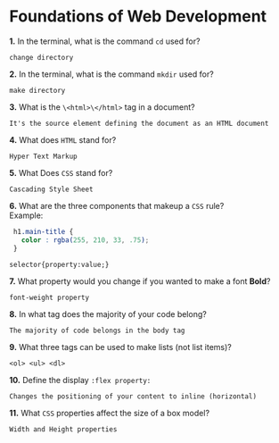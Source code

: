 # Foundations of Web Development

**1.** In the terminal, what is the command `cd` used for?
<!-- enter you answer in the space below -->
```
change directory

```

**2.** In the terminal, what is the command `mkdir` used for?
<!-- enter you answer in the space below -->
```
make directory
```

**3.** What is the `\<html>\</html>` tag in a document?
<!-- enter you answer in the space below -->
```
It's the source element defining the document as an HTML document 
```

**4.** What does `HTML` stand for?
<!-- enter you answer in the space below -->
```
Hyper Text Markup
```

**5.** What Does `CSS` stand for?
<!-- enter you answer in the space below -->
```
Cascading Style Sheet
```

**6.** What are the three components that makeup a `CSS` rule? <br> Example:
```css
 h1.main-title {
   color : rgba(255, 210, 33, .75);
 }
```
<!-- enter you answer in the space below -->
```
selector{property:value;}
```

**7.** What property would you change if you wanted to make a font **Bold**?
<!-- enter you answer in the space below -->
```
font-weight property
```

**8.** In what tag does the majority of your code belong?
<!-- enter you answer in the space below -->
```
The majority of code belongs in the body tag
```

**9.** What three tags can be used to make lists (not list items)?
<!-- enter you answer in the space below -->
```
<ol> <ul> <dl>
```

**10.** Define the display `:flex property:`
<!-- enter you answer in the space below -->
```
Changes the positioning of your content to inline (horizontal)
```

**11.** What `CSS` properties affect the size of a box model?
<!-- enter you answer in the space below -->
```
Width and Height properties
```
